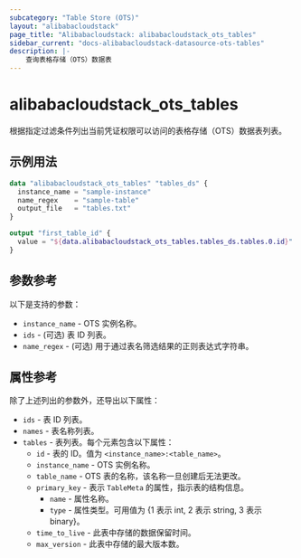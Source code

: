 ```yaml
---
subcategory: "Table Store (OTS)"
layout: "alibabacloudstack"
page_title: "Alibabacloudstack: alibabacloudstack_ots_tables"
sidebar_current: "docs-alibabacloudstack-datasource-ots-tables"
description: |-
    查询表格存储（OTS）数据表
---
```


# alibabacloudstack_ots_tables

根据指定过滤条件列出当前凭证权限可以访问的表格存储（OTS）数据表列表。


## 示例用法

``` terraform
data "alibabacloudstack_ots_tables" "tables_ds" {
  instance_name = "sample-instance"
  name_regex    = "sample-table"
  output_file   = "tables.txt"
}

output "first_table_id" {
  value = "${data.alibabacloudstack_ots_tables.tables_ds.tables.0.id}"
}
```

## 参数参考

以下是支持的参数：

* `instance_name` - OTS 实例名称。
* `ids` - (可选) 表 ID 列表。
* `name_regex` - (可选) 用于通过表名筛选结果的正则表达式字符串。

## 属性参考

除了上述列出的参数外，还导出以下属性：

* `ids` - 表 ID 列表。
* `names` - 表名称列表。
* `tables` - 表列表。每个元素包含以下属性：
  * `id` - 表的 ID。值为 `<instance_name>:<table_name>`。
  * `instance_name` - OTS 实例名称。
  * `table_name` - OTS 表的名称，该名称一旦创建后无法更改。
  * `primary_key` - 表示 `TableMeta` 的属性，指示表的结构信息。
    * `name` - 属性名称。
    * `type` - 属性类型。可用值为 {1 表示 int, 2 表示 string, 3 表示 binary}。
  * `time_to_live` - 此表中存储的数据保留时间。
  * `max_version` - 此表中存储的最大版本数。